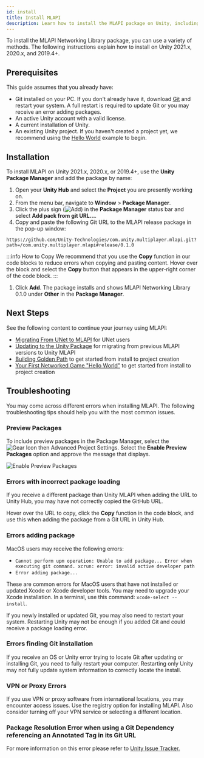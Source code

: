 ```yaml
---
id: install
title: Install MLAPI
description: Learn how to install the MLAPI package on Unity, including instructions for 2019.4+, 2020.x, and 2021.x. The package installs as MLAPI Networking Library.
---
```


To install the MLAPI Networking Library package, you can use a variety of methods. The following instructions explain how to install on Unity 2021.x, 2020.x, and 2019.4+.

## Prerequisites

This guide assumes that you already have:
  * Git installed on your PC. If you don't already have it, download [Git](https://git-scm.com/) and restart your system. A full restart is required to update Git or you may receive an error adding packages.
  * An active Unity account with a valid license.
  * A current installation of Unity.
  * An existing Unity project. If you haven't created a project yet, we recommend using the [Hello World](../tutorials/helloworld/helloworldintro.md) example to begin.

## Installation

To install MLAPI on Unity 2021.x, 2020.x, or 2019.4+, use the **Unity Package Manager** and add the package by name:

1. Open your **Unity Hub** and select the **Project** you are presently working on.
1. From the menu bar, navigate to **Window** > **Package Manager**.
1. Click the plus sign (![Add](/img/add.png)) in the **Package Manager** status bar and select **Add pack from git URL...**.
1. Copy and paste the following Git URL to the MLAPI release package in the pop-up window:
```
https://github.com/Unity-Technologies/com.unity.multiplayer.mlapi.git?path=/com.unity.multiplayer.mlapi#release/0.1.0
```

:::info How to Copy
We recommend that you use the **Copy** function in our code blocks to reduce errors when copying and pasting content. Hover over the block and select the **Copy** button that appears in the upper-right corner of the code block.
:::
1. Click **Add**. The package installs and shows MLAPI Networking Library 0.1.0 under **Other** in the **Package Manager**.

## Next Steps

See the following content to continue your journey using MLAPI:

* [Migrating From UNet to MLAPI](migratingtomlapi.md) for UNet users
* [Updating to the Unity Package](migratingfrommlapi.md) for migrating from previous MLAPI versions to Unity MLAPI
* [Building Golden Path](../tutorials/goldenpath_series/mlapi_starting-out.md) to get started from install to project creation
* [Your First Networked Game "Hello World"](../tutorials/helloworld/helloworldintro.md) to get started from install to project creation

## Troubleshooting

You may come across different errors when installing MLAPI. The following troubleshooting tips should help you with the most common issues.

### Preview Packages
To include preview packages in the Package Manager, select the ![Gear Icon](/img/gear.png) then Advanced Project Settings. Select the **Enable Preview Packages** option and approve the message that displays.

![Enable Preview Packages](/img/install/install-preview-pkg.png)

### Errors with incorrect package loading

If you receive a different package than Unity MLAPI when adding the URL to Unity Hub, you may have not correctly copied the GitHub URL. 

Hover over the URL to copy, click the **Copy** function in the code block, and use this when adding the package from a Git URL in Unity Hub.

### Errors adding package

MacOS users may receive the following errors:

* `Cannot perform upm operation: Unable to add package... Error when executing git command. xcrun: error: invalid active developer path`
* `Error adding package...`

These are common errors for MacOS users that have not installed or updated Xcode or Xcode developer tools. You may need to upgrade your Xcode installation. In a terminal, use this command: `xcode-select --install`.

If you newly installed or updated Git, you may also need to restart your system. Restarting Unity may not be enough if you added Git and could receive a package loading error.

### Errors finding Git installation

If you receive an OS or Unity error trying to locate Git after updating or installing Git, you need to fully restart your computer. Restarting only Unity may not fully update system information to correctly locate the install.

### VPN or Proxy Errors

If you use VPN or proxy software from international locations, you may encounter access issues. Use the registry option for installing MLAPI. Also consider turning off your VPN service or selecting a different location.

### Package Resolution Error when using a Git Dependency referencing an Annotated Tag in its Git URL

For more information on this error please refer to [Unity Issue Tracker.](https://issuetracker.unity3d.com/issues/package-resolution-error-when-using-a-git-dependency-referencing-an-annotated-tag-in-its-git-url)